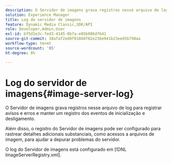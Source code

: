 ```yaml
---
description: O Servidor de imagens grava registros nesse arquivo de log para registrar avisos e erros e manter um registro dos eventos de inicialização e desligamento.
solution: Experience Manager
title: Log do servidor de imagens
feature: Dynamic Media Classic,SDK/API
role: Developer,Admin,User
exl-id: bf5d1e3c-fed3-4145-8b7a-e85b986df641
source-git-commit: 38afaf2ed0f01868f02e236e941b23eed5b790aa
workflow-type: tm+mt
source-wordcount: '85'
ht-degree: 0%

---
```


# Log do servidor de imagens{#image-server-log}

O Servidor de imagens grava registros nesse arquivo de log para registrar avisos e erros e manter um registro dos eventos de inicialização e desligamento.

Além disso, o registro do Servidor de imagens pode ser configurado para rastrear detalhes adicionais substanciais, como acessos a arquivos de imagem, para ajudar a depurar problemas do servidor.

O log do Servidor de imagens está configurado em [!DNL ImageServerRegistry.xml].
